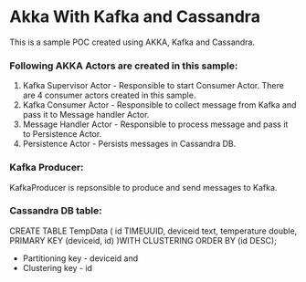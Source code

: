 # Akka With Kafka and Cassandra
This is a sample POC created using AKKA, Kafka and Cassandra.

### Following AKKA Actors are created in this sample:
1. Kafka Supervisor Actor - Responsible to start Consumer Actor. There are 4  consumer actors created in this sample.
2. Kafka Consumer Actor - Responsible to collect message from Kafka and pass it to Message handler Actor.
3. Message Handler Actor - Responsible to process message and pass it to Persistence Actor.
4. Persistence Actor - Persists messages in Cassandra DB. 

### Kafka Producer:
KafkaProducer is repsonsible to produce and send messages to Kafka.

### Cassandra DB table:
CREATE TABLE TempData
( 
	id TIMEUUID, 
	deviceid text,
	temperature double,
	PRIMARY KEY (deviceid, id)
)WITH CLUSTERING ORDER BY (id DESC);

* Partitioning key - deviceid and
* Clustering key - id



